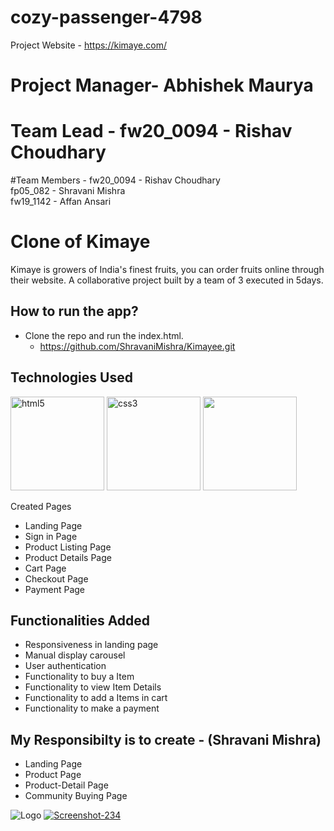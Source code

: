 # cozy-passenger-4798

Project Website - https://kimaye.com/

# Project Manager- Abhishek Maurya

# Team Lead - fw20_0094 - Rishav Choudhary	

#Team Members - 
fw20_0094 - Rishav Choudhary	
fp05_082 - Shravani Mishra	
fw19_1142 - Affan Ansari			

# Clone of Kimaye

Kimaye is growers of India's finest fruits, you can order fruits online through their website.
A collaborative project built by a team of 3 executed in 5days.

## How to run the app?
- Clone the repo and run the index.html.
   - https://github.com/ShravaniMishra/Kimayee.git

## Technologies Used
<p float="left">
  <img src="https://encrypted-tbn0.gstatic.com/images?q=tbn:ANd9GcRZHlbnVivQlV23CfTzZMItg4LJkjT2TBl0Uw&usqp=CAU" alt="html5" height="150"/>
  <img src="https://encrypted-tbn0.gstatic.com/images?q=tbn:ANd9GcS0LAimh7HEcDu0N8uhkCXiAE-BEaLTHlHG4A&usqp=CAU" alt="css3" height="150"/> 
  <img src="https://encrypted-tbn0.gstatic.com/images?q=tbn:ANd9GcRB0_ijMX_4xf0rGse2D334wtm-LcqQ_lrsFQ&usqp=CAU"  height="150"/>
</p>

Created Pages

- Landing Page
- Sign in Page
- Product Listing Page
- Product Details Page
- Cart Page
- Checkout Page
- Payment Page
## Functionalities Added

- Responsiveness in landing page
- Manual display carousel
- User authentication
- Functionality to buy a Item
- Functionality to view Item Details
- Functionality to add a Items in cart
- Functionality to make a payment


## My Responsibilty is to create - (Shravani Mishra)

- Landing Page
- Product Page
- Product-Detail Page
- Community Buying Page

![Logo](https://cdn.shopify.com/s/files/1/0449/5225/6667/files/website-logo_400x.png?v=1596288204)
<a href="https://ibb.co/XtPCFN4"><img src="https://i.ibb.co/7KD1r8z/Screenshot-234.png" alt="Screenshot-234" border="0">

